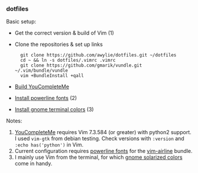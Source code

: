 ### dotfiles

Basic setup:
* Get the correct version & build of Vim (1)
* Clone the repositories & set up links

        git clone https://github.com/awylie/dotfiles.git ~/dotfiles
        cd ~ && ln -s dotfiles/.vimrc .vimrc
        git clone https://github.com/gmarik/vundle.git ~/.vim/bundle/vundle
        vim +BundleInstall +qall
* [Build YouCompleteMe](https://github.com/Valloric/YouCompleteMe#ubuntu-linux-x64-super-quick-installation)
* [Install powerline fonts](https://powerline.readthedocs.org/en/latest/installation/linux.html#font-installation) (2)
* [Install gnome terminal colors](https://github.com/sigurdga/gnome-terminal-colors-solarized#installation-and-usage) (3)

Notes:

1.  [YouCompleteMe](https://github.com/Valloric/YouCompleteMe) requires Vim 7.3.584 (or greater)
    with python2 support.  I used `vim-gtk` from debian testing.  Check
    versions with `:version` and `:echo has('python')` in Vim.
2.  Current configuration requires
    [powerline fonts](https://powerline.readthedocs.org/en/latest/installation/linux.html#font-installation)
    for the [vim-airline](https://github.com/bling/vim-airline) bundle.
3.  I mainly use Vim from the terminal, for which
    [gnome solarized colors](https://github.com/sigurdga/gnome-terminal-colors-solarized) come in handy.
